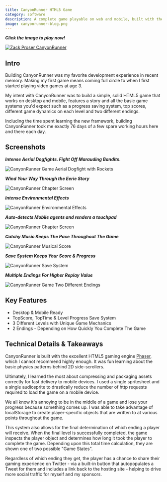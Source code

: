 ```yaml
---
title: CanyonRunner HTML5 Game
category: software
description: A complete game playable on web and mobile, built with the Phaser.js gaming framework
image: canyonrunner-blog.png
---
```

**_Click the image to play now!_**

[![Zack Proser CanyonRunner](/canyonrunner-screens/CanyonRunner-Title-Screen.png)](https://objective-newton-10ea2c.netlify.com/)

## Intro

Building CanyonRunner was my favorite development experience in recent memory. Making my first game means coming full circle to when I first started playing video games at age 3.

My intent with CanyonRunner was to build a simple, solid HTML5 game that works on desktop and mobile, features a story and all the basic game systems you'd expect such as a progress saving system, top scores, different game dynamics on each level and two different endings.

Including the time spent learning the new framework, building CanyonRunner took me exactly 76 days of a few spare working hours here and there each day.

## Screenshots

**_Intense Aerial Dogfights. Fight Off Marauding Bandits_**.

![CanyonRunner Game Aerial Dogfight with Rockets](/canyonrunner-screens/CanyonRunner-Aerial-Combat.png)


**_Wind Your Way Through the Eerie Story_**


![CanyonRunner Chapter Screen](/canyonrunner-screens/CanyonRunner-Chapter-Screen.png)

**_Intense Environmental Effects_**

![CanyonRunner Environmental Effects](/canyonrunner-screens/CanyonRunner-Environmental-Effects.png)

**_Auto-detects Mobile agents and renders a touchpad_**

![CanyonRunner Chapter Screen](/canyonrunner-screens/CanyonRunner-Mobile-Touchpad.png)

**_Catchy Music Keeps The Pace Throughout The Game_**

![CanyonRunner Musical Score](/canyonrunner-screens/CanyonRunner-Success.png)

**_Save System Keeps Your Score & Progress_**

![CanyonRunner Save System](/canyonrunner-screens/CanyonRunner-Title-Screen.png)

**_Multiple Endings For Higher Replay Value_**

![CanyonRunner Game Two Different Endings](/canyonrunner-screens/CanyonRunner-Two-Different-Endings.png)

## Key Features

* Desktop & Mobile Ready
* TopScore, TopTime & Level Progress Save System
* 3 Different Levels with Unique Game Mechanics
* 2 Endings - Depending on How Quickly You Complete The Game

## Technical Details & Takeaways

CanyonRunner is built with the excellent HTML5 gaming engine [Phaser](http://phaser.io/), which I cannot recommend highly enough. It was fun learning about the basic physics patterns behind 2D side-scrollers.

Ultimately, I learned the most about compressing and packaging assets correctly for fast delivery to mobile devices. I used a single spritesheet and a single audiosprite to drastically reduce the number of http requests required to load the game on a mobile device.

We all know it's annoying to be in the middle of a game and lose your progress because something comes up. I was able to take advantage of localStorage to create player-specific objects that are written to at various points throughout the game.

This system also allows for the final determination of which ending a player will receive. When the final level is successfully completed, the game inspects the player object and determines how long it took the player to complete the game. Depending upon this total time calculation, they are shown one of two possible "Game States".

Regardless of which ending they get, the player has a chance to share their gaming experience on Twitter - via a built-in button that autopopulates a Tweet for them and includes a link back to the hosting site - helping to drive more social traffic for myself and my sponsors.